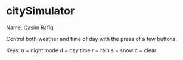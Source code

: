 # citySimulator
Name: Qasim Rafiq

Control both weather and time of day with the press of a few buttons.

Keys:
n = night mode
d = day time
r = rain
s = snow
c = clear



